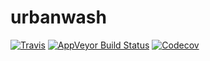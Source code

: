 # urbanwash

[![Travis](https://img.shields.io/travis/validmeasures/urbanwash.svg)](https://travis-ci.org/validmeasures/urbanwash)
[![AppVeyor Build Status](https://ci.appveyor.com/api/projects/status/github/validmeasures/washdata?branch=master&svg=true)](https://ci.appveyor.com/project/validmeasures/washdata)
[![Codecov](https://img.shields.io/codecov/c/github/validmeasures/washdata.svg)]()
